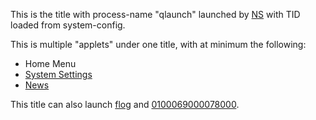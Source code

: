 This is the title with process-name "qlaunch" launched by
[NS](NS%20Services.md "wikilink") with TID loaded from system-config.

This is multiple "applets" under one title, with at minimum the
following:

  - Home Menu
  - [System Settings](System%20Settings.md "wikilink")
  - [News](News.md "wikilink")

This title can also launch [flog](Flog.md "wikilink") and
[0100069000078000](Title%20list#System%20Applications.md##System_Applications "wikilink").
